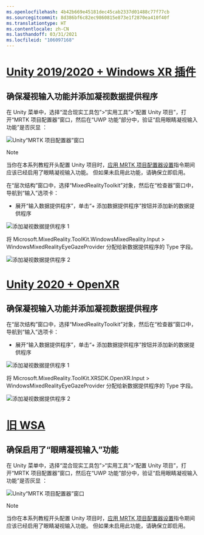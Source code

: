```yaml
---
ms.openlocfilehash: 4b42b669e45181dec45cab2337d01488c77f77cb
ms.sourcegitcommit: 8d386bf6c82ec9860815e873e1f2870ea410f40f
ms.translationtype: HT
ms.contentlocale: zh-CN
ms.lasthandoff: 03/31/2021
ms.locfileid: "106097168"
---
```

# <a name="unity-20192020--windows-xr-plugin"></a>[Unity 2019/2020 + Windows XR 插件](#tab/winxr)

## <a name="ensuring-eye-gaze-input-capability-and-adding-eye-gaze-data-provider"></a>确保凝视输入功能并添加凝视数据提供程序

在 Unity 菜单中，选择“混合现实工具包”>“实用工具”>“配置 Unity 项目”，打开“MRTK 项目配置器”窗口，然后在“UWP 功能”部分中，验证“启用眼睛凝视输入功能”是否灰显   ：

![Unity“MRTK 项目配置器”窗口](../images/mr-learning-base/base-08-section1-step1-1.png)

> [!NOTE]
> 当你在本系列教程开头配置 Unity 项目时，[应用 MRTK 项目配置器设置](../mr-learning-base-02.md#configuring-the-unity-project)指令期间应该已经启用了眼睛凝视输入功能。 但如果未启用此功能，请确保立即启用。

在“层次结构”窗口中，选择“MixedRealityToolkit”对象，然后在“检查器”窗口中，导航到“输入”选项卡：

* 展开“输入数据提供程序”，单击“+ 添加数据提供程序”按钮并添加新的数据提供程序 

![添加凝视数据提供程序 1](../images/mr-learning-base/base-08-section1-step1-2.png)

将 Microsoft.MixedReality.ToolKit.WindowsMixedReality.Input >  WindowsMixedRealityEyeGazeProvider 分配给新数据提供程序的 Type 字段。

![添加凝视数据提供程序 2](../images/mr-learning-base/base-08-section1-step1-3.png)

# <a name="unity-2020--openxr"></a>[Unity 2020 + OpenXR](#tab/openxr)

## <a name="ensuring-eye-gaze-input-capability-and-adding-eye-gaze-data-provider"></a>确保凝视输入功能并添加凝视数据提供程序

在“层次结构”窗口中，选择“MixedRealityToolkit”对象，然后在“检查器”窗口中，导航到“输入”选项卡：

* 展开“输入数据提供程序”，单击“+ 添加数据提供程序”按钮并添加新的数据提供程序 

![添加凝视数据提供程序 1](../images/mr-learning-base/base-08-section1-step1-2openxr.png)

将 Microsoft.MixedReality.ToolKit.XRSDK.OpenXR.Input >  WindowsMixedRealityEyeGazeProvider 分配给新数据提供程序的 Type 字段。

![添加凝视数据提供程序 2](../images/mr-learning-base/base-08-section1-step1-3openxr.png)

# <a name="legacy-wsa"></a>[旧 WSA](#tab/wsa)

## <a name="ensuring-the-eye-gaze-input-capability-is-enabled"></a>确保启用了“眼睛凝视输入”功能

在 Unity 菜单中，选择“混合现实工具包”>“实用工具”>“配置 Unity 项目”，打开“MRTK 项目配置器”窗口，然后在“UWP 功能”部分中，验证“启用眼睛凝视输入功能”是否灰显   ：

![Unity“MRTK 项目配置器”窗口](../images/mr-learning-base/base-08-section1-step1-1.png)

> [!NOTE]
> 当你在本系列教程开头配置 Unity 项目时，[应用 MRTK 项目配置器设置](../mr-learning-base-02.md#creating-the-scene-and-configuring-mrtk)指令期间应该已经启用了眼睛凝视输入功能。 但如果未启用此功能，请确保立即启用。
